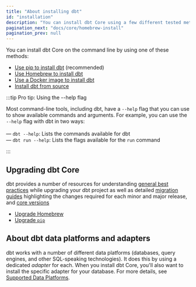 ```yaml
---
title: "About installing dbt"
id: "installation"
description: "You can install dbt Core using a few different tested methods."
pagination_next: "docs/core/homebrew-install"
pagination_prev: null
---
```


You can install dbt Core on the command line by using one of these methods:

- [Use pip to install dbt](/docs/core/pip-install) (recommended)
- [Use Homebrew to install dbt](/docs/core/homebrew-install)
- [Use a Docker image to install dbt](/docs/core/docker-install)
- [Install dbt from source](/docs/core/source-install)

:::tip Pro tip: Using the --help flag

Most command-line tools, including dbt, have a `--help` flag that you can use to show available commands and arguments. For example, you can use the `--help` flag with dbt in two ways:<br /><br />
&mdash; `dbt --help`: Lists the commands available for dbt<br />
&mdash; `dbt run --help`: Lists the flags available for the `run` command

:::

## Upgrading dbt Core

dbt provides a number of resources for understanding [general best practices](/blog/upgrade-dbt-without-fear) while upgrading your dbt project as well as detailed [migration guides](/guides/migration/versions/upgrading-to-v1.4) highlighting the changes required for each minor and major release, and [core versions](/docs/dbt-versions/core)

- [Upgrade Homebrew](/docs/core/homebrew-install#upgrading-dbt-and-your-adapter)
- [Upgrade `pip`](/docs/core/pip-install#change-dbt-core-versions)


## About dbt data platforms and adapters

dbt works with a number of different data platforms (databases, query engines, and other SQL-speaking technologies). It does this by using a dedicated _adapter_ for each. When you install dbt Core, you'll also want to install the specific adapter for your database. For more details, see [Supported Data Platforms](/docs/supported-data-platforms).
